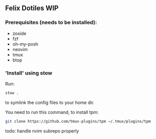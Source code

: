 ## Felix Dotiles WIP


### Prerequisites (needs to be installed):
- zoxide
- fzf
- oh-my-posh
- neovim
- tmux
- btop

### 'Install' using stow
Run:

```bash
stow .
```

to symlink the config files to your home dir. 


You need to run this command, to install tpm:


```bash
git clone https://github.com/tmux-plugins/tpm ~/.tmux/plugins/tpm
```

todo: handle nvim subrepo properly  

